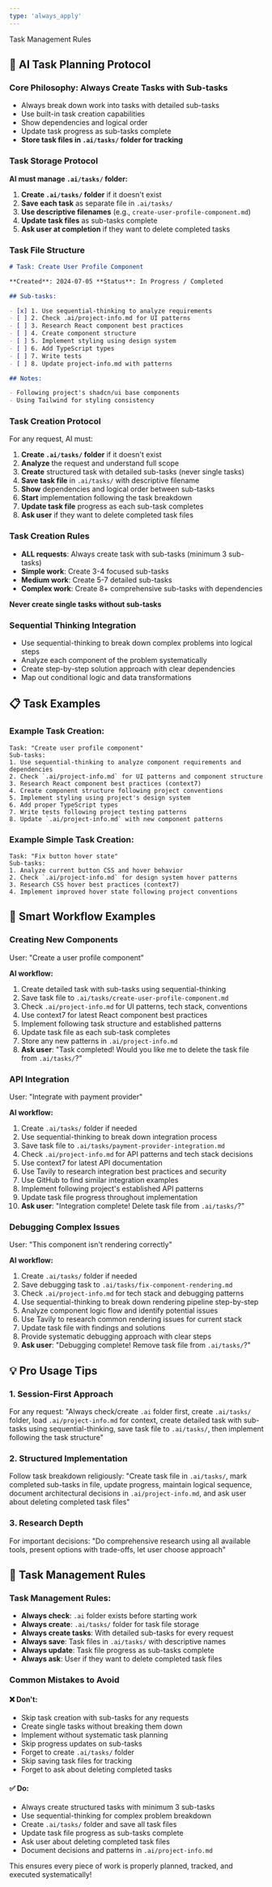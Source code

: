 ```yaml
---
type: 'always_apply'
---
```


Task Management Rules

## 🎯 AI Task Planning Protocol

### Core Philosophy: Always Create Tasks with Sub-tasks

- Always break down work into tasks with detailed sub-tasks
- Use built-in task creation capabilities
- Show dependencies and logical order
- Update task progress as sub-tasks complete
- **Store task files in `.ai/tasks/` folder for tracking**

### Task Storage Protocol

**AI must manage `.ai/tasks/` folder:**

1. **Create `.ai/tasks/` folder** if it doesn't exist
2. **Save each task** as separate file in `.ai/tasks/`
3. **Use descriptive filenames** (e.g., `create-user-profile-component.md`)
4. **Update task files** as sub-tasks complete
5. **Ask user at completion** if they want to delete completed tasks

### Task File Structure

```markdown
# Task: Create User Profile Component

**Created**: 2024-07-05 **Status**: In Progress / Completed

## Sub-tasks:

- [x] 1. Use sequential-thinking to analyze requirements
- [ ] 2. Check .ai/project-info.md for UI patterns
- [ ] 3. Research React component best practices
- [ ] 4. Create component structure
- [ ] 5. Implement styling using design system
- [ ] 6. Add TypeScript types
- [ ] 7. Write tests
- [ ] 8. Update project-info.md with patterns

## Notes:

- Following project's shadcn/ui base components
- Using Tailwind for styling consistency
```

### Task Creation Protocol

For any request, AI must:

1. **Create `.ai/tasks/` folder** if it doesn't exist
2. **Analyze** the request and understand full scope
3. **Create** structured task with detailed sub-tasks (never single tasks)
4. **Save task file** in `.ai/tasks/` with descriptive filename
5. **Show** dependencies and logical order between sub-tasks
6. **Start** implementation following the task breakdown
7. **Update task file** progress as each sub-task completes
8. **Ask user** if they want to delete completed task files

### Task Creation Rules

- **ALL requests**: Always create task with sub-tasks (minimum 3 sub-tasks)
- **Simple work**: Create 3-4 focused sub-tasks
- **Medium work**: Create 5-7 detailed sub-tasks
- **Complex work**: Create 8+ comprehensive sub-tasks with dependencies

**Never create single tasks without sub-tasks**

### Sequential Thinking Integration

- Use sequential-thinking to break down complex problems into logical steps
- Analyze each component of the problem systematically
- Create step-by-step solution approach with clear dependencies
- Map out conditional logic and data transformations

## 📋 Task Examples

### Example Task Creation:

```
Task: "Create user profile component"
Sub-tasks:
1. Use sequential-thinking to analyze component requirements and dependencies
2. Check `.ai/project-info.md` for UI patterns and component structure
3. Research React component best practices (context7)
4. Create component structure following project conventions
5. Implement styling using project's design system
6. Add proper TypeScript types
7. Write tests following project testing patterns
8. Update `.ai/project-info.md` with new component patterns
```

### Example Simple Task Creation:

```
Task: "Fix button hover state"
Sub-tasks:
1. Analyze current button CSS and hover behavior
2. Check `.ai/project-info.md` for design system hover patterns
3. Research CSS hover best practices (context7)
4. Implement improved hover state following project conventions
```

## 🎪 Smart Workflow Examples

### Creating New Components

User: "Create a user profile component"

**AI workflow:**

1. Create detailed task with sub-tasks using sequential-thinking
2. Save task file to `.ai/tasks/create-user-profile-component.md`
3. Check `.ai/project-info.md` for UI patterns, tech stack, conventions
4. Use context7 for latest React component best practices
5. Implement following task structure and established patterns
6. Update task file as each sub-task completes
7. Store any new patterns in `.ai/project-info.md`
8. **Ask user**: "Task completed! Would you like me to delete the task file from `.ai/tasks/`?"

### API Integration

User: "Integrate with payment provider"

**AI workflow:**

1. Create `.ai/tasks/` folder if needed
2. Use sequential-thinking to break down integration process
3. Save task file to `.ai/tasks/payment-provider-integration.md`
4. Check `.ai/project-info.md` for API patterns and tech stack decisions
5. Use context7 for latest API documentation
6. Use Tavily to research integration best practices and security
7. Use GitHub to find similar integration examples
8. Implement following project's established API patterns
9. Update task file progress throughout implementation
10. **Ask user**: "Integration complete! Delete task file from `.ai/tasks/`?"

### Debugging Complex Issues

User: "This component isn't rendering correctly"

**AI workflow:**

1. Create `.ai/tasks/` folder if needed
2. Save debugging task to `.ai/tasks/fix-component-rendering.md`
3. Check `.ai/project-info.md` for tech stack and debugging patterns
4. Use sequential-thinking to break down rendering pipeline step-by-step
5. Analyze component logic flow and identify potential issues
6. Use Tavily to research common rendering issues for current stack
7. Update task file with findings and solutions
8. Provide systematic debugging approach with clear steps
9. **Ask user**: "Debugging complete! Remove task file from `.ai/tasks/`?"

## 💡 Pro Usage Tips

### 1. Session-First Approach

For any request: "Always check/create `.ai` folder first, create `.ai/tasks/` folder, load
`.ai/project-info.md` for context, create detailed task with sub-tasks using sequential-thinking,
save task file to `.ai/tasks/`, then implement following the task structure"

### 2. Structured Implementation

Follow task breakdown religiously: "Create task file in `.ai/tasks/`, mark completed sub-tasks in
file, update progress, maintain logical sequence, document architectural decisions in
`.ai/project-info.md`, and ask user about deleting completed task files"

### 3. Research Depth

For important decisions: "Do comprehensive research using all available tools, present options with
trade-offs, let user choose approach"

## 🚨 Task Management Rules

### Task Management Rules:

- **Always check**: `.ai` folder exists before starting work
- **Always create**: `.ai/tasks/` folder for task file storage
- **Always create tasks**: With detailed sub-tasks for every request
- **Always save**: Task files in `.ai/tasks/` with descriptive names
- **Always update**: Task file progress as sub-tasks complete
- **Always ask**: User if they want to delete completed task files

### Common Mistakes to Avoid

#### ❌ Don't:

- Skip task creation with sub-tasks for any requests
- Create single tasks without breaking them down
- Implement without systematic task planning
- Skip progress updates on sub-tasks
- Forget to create `.ai/tasks/` folder
- Skip saving task files for tracking
- Forget to ask about deleting completed tasks

#### ✅ Do:

- Always create structured tasks with minimum 3 sub-tasks
- Use sequential-thinking for complex problem breakdown
- Create `.ai/tasks/` folder and save all task files
- Update task file progress as sub-tasks complete
- Ask user about deleting completed task files
- Document decisions and patterns in `.ai/project-info.md`

This ensures every piece of work is properly planned, tracked, and executed systematically!
